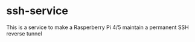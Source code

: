 # ssh-service
This is a service to make a Rasperberry Pi 4/5 maintain a permanent SSH reverse tunnel
